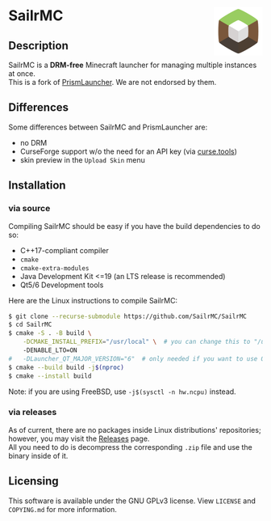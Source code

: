 # SailrMC <img src="program_info/org.sailrmc.SailrMC.Source.svg" align=right style="width:96px"/>

## Description

SailrMC is a **DRM-free** Minecraft launcher for managing multiple instances at once.  
This is a fork of [PrismLauncher](https://github.com/PrismLauncher/PrismLauncher). We are not endorsed by them.

## Differences

Some differences between SailrMC and PrismLauncher are:

- no DRM
- CurseForge support w/o the need for an API key (via [curse.tools](https://curse.tools))
- skin preview in the `Upload Skin` menu

## Installation

### via source

Compiling SailrMC should be easy if you have the build dependencies to do so:

- C++17-compliant compiler
- `cmake`
- `cmake-extra-modules`
- Java Development Kit <=19 (an LTS release is recommended)
- Qt5/6 Development tools

Here are the Linux instructions to compile SailrMC:

```sh
$ git clone --recurse-submodule https://github.com/SailrMC/SailrMC
$ cd SailrMC
$ cmake -S . -B build \
    -DCMAKE_INSTALL_PREFIX="/usr/local" \  # you can change this to "/usr" or to any preferred directory
    -DENABLE_LTO=ON
#   -DLauncher_QT_MAJOR_VERSION="6"  # only needed if you want to use Qt6
$ cmake --build build -j$(nproc)
$ cmake --install build
```

Note: if you are using FreeBSD, use `-j$(sysctl -n hw.ncpu)` instead.

### via releases

As of current, there are no packages inside Linux distributions' repositories; however, you may visit the [Releases](https://github.com/SailrMC/SailrMC/releases) page.  
All you need to do is decompress the corresponding `.zip` file and use the binary inside of it.

## Licensing

This software is available under the GNU GPLv3 license. View `LICENSE` and `COPYING.md` for more information.
